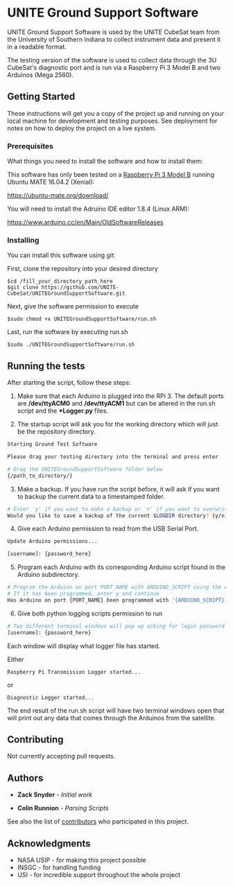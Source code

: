 # UNITE Ground Support Software

UNITE Ground Support Software is used by the UNITE CubeSat team from the University of Southern Indiana to collect instrument data and present it in a readable format. 

The testing version of the software is used to collect data through the 3U CubeSat's diagnostic port and is run via a Raspberry Pi 3 Model B and two Arduinos (Mega 2560). 

## Getting Started

These instructions will get you a copy of the project up and running on your local machine for development and testing purposes. See deployment for notes on how to deploy the project on a live system.

### Prerequisites

What things you need to install the software and how to install them:


This software has only been tested on a [Raspberry Pi 3 Model B](https://www.raspberrypi.org/products/raspberry-pi-3-model-b/) running Ubuntu MATE 16.04.2 (Xenial):

https://ubuntu-mate.org/download/


You will need to install the Adruino IDE editor 1.8.4 (Linux ARM):

https://www.arduino.cc/en/Main/OldSoftwareReleases


### Installing

You can install this software using git:

First, clone the repository into your desired directory
```
$cd /fill_your_directory_path_here
$git clone https://github.com/UNITE-CubeSat/UNITEGroundSupportSoftware.git
```

Next, give the software permission to execute
```
$sudo chmod +x UNITEGroundSupportSoftware/run.sh
```

Last, run the software by executing run.sh
```
$sudo ./UNITEGroundSupportSoftware/run.sh
```

## Running the tests

After starting the script, follow these steps:

1. Make sure that each Arduino is plugged into the RPi 3.
   The default ports are __/dev/ttyACM0__ and __/dev/ttyACM1__ but can be altered in the run.sh script and the __*Logger.py__ files.

2. The startup script will ask you for the working directory which will just be the repository directory.

```bash
Starting Ground Test Software

Please drag your testing directory into the terminal and press enter

# Drag the UNITEGroundSupportSoftware folder below
{/path_to_directory/}
``` 

3. Make a backup. If you have run the script before, it will ask if you want to backup the current data to a timestamped folder.

```bash
# Enter 'y' if you want to make a backup or 'n' if you want to overwrite the current data logs
Would you like to save a backup of the current $LOGDIR directory? (y/n)
```

4. Give each Arduino permission to read from the USB Serial Port.

```bash
Update Arduino permissions...

[username]: {password_here}
```

5. Program each Arduino with its corresponding Arduino script found in the Arduino subdirectory.

```bash
# Program the Arduino on port PORT_NAME with ARDUINO_SCRIPT using the ARDUINO IDE
# If it has been programmed, enter y and continue
Has Arduino on port {PORT_NAME} been programmed with '{ARDUINO_SCRIPT}' ? (y/n)
```

6. Give both python logging scripts permission to run

```bash
# Two different terminal windows will pop up asking for login password
[username]: {password_here}
```

Each window will display what logger file has started.

Either

```
Raspberry Pi Transmission Logger started...
```

or

```
Diagnostic Logger started...
```

The end result of the run.sh script will have two terminal windows open that will print out any data that comes through the Arduinos from the satellite.

## Contributing

Not currently accepting pull requests.

## Authors

* **Zack Snyder** - *Initial work*

* **Colin Runnion** - *Parsing Scripts*

See also the list of [contributors](https://github.com/UNITE-CubeSat/UNITEGroundSupportSoftware/contributors) who participated in this project.

## Acknowledgments

* NASA USIP - for making this project possible
* INSGC - for handling funding
* USI - for incredible support throughout the whole project
